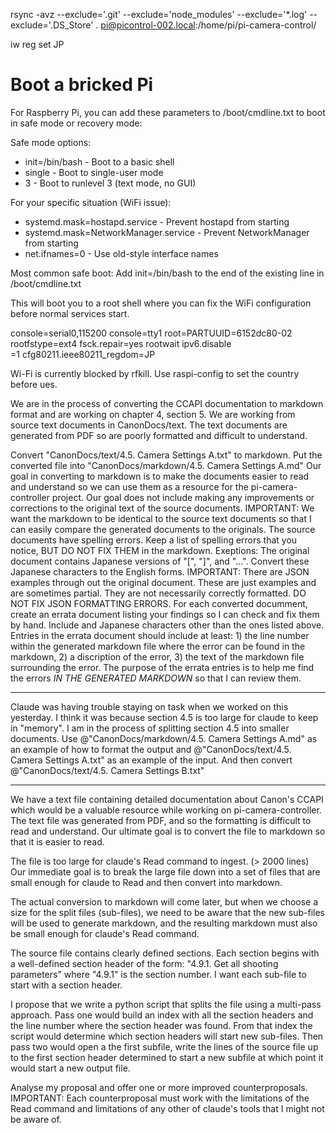 
rsync -avz --exclude='.git' --exclude='node_modules' --exclude='*.log' --exclude='.DS_Store' .  pi@picontrol-002.local:/home/pi/pi-camera-control/

iw reg set JP

# Boot a bricked Pi
For Raspberry Pi, you can add these parameters to /boot/cmdline.txt to boot in safe mode or recovery mode:

Safe mode options:
- init=/bin/bash - Boot to a basic shell
- single - Boot to single-user mode
- 3 - Boot to runlevel 3 (text mode, no GUI)

For your specific situation (WiFi issue):
- systemd.mask=hostapd.service - Prevent hostapd from starting
- systemd.mask=NetworkManager.service - Prevent NetworkManager from starting
- net.ifnames=0 - Use old-style interface names

Most common safe boot:
Add init=/bin/bash to the end of the existing line in /boot/cmdline.txt

This will boot you to a root shell where you can fix the WiFi configuration before normal services start.


console=serial0,115200 console=tty1 root=PARTUUID=6152dc80-02 rootfstype=ext4 fsck.repair=yes rootwait ipv6.disable\
=1 cfg80211.ieee80211_regdom=JP

Wi-Fi is currently blocked by rfkill.
Use raspi-config to set the country before ues.


We are in the process of converting the CCAPI documentation to markdown format and are working on chapter 4, section 5. We are working from
source text documents in CanonDocs/text. The text documents are generated from PDF so are poorly formatted and difficult to understand.

Convert "CanonDocs/text/4.5. Camera Settings A.txt" to markdown. Put the converted file into "CanonDocs/markdown/4.5. Camera Settings A.md"
Our goal in converting to markdown is to make the documents easier to read and understand so we can use them as a resource for the
pi-camera-controller project. Our goal does not include making any improvements or corrections to the original text of the source documents. 
IMPORTANT: We want the markdown to be identical to the source text documents so that I
can easily compare the generated documents to the originals. The source documents have spelling errors. Keep a list of spelling errors that you
notice, BUT DO NOT FIX THEM in the markdown. Exeptions: The original document contains Japanese versions of "[", "]", and "...".
Convert these Japanese characters to the English forms. 
IMPORTANT: There are
JSON examples through out the original document. These are just examples and are sometimes partial. They are not necessarily correctly
formatted. DO NOT FIX JSON FORMATTING ERRORS. For each converted documment, create an errata document listing your findings so I can 
check and fix them by hand. Include and Japanese characters other than the ones listed above. Entries in the errata document
should include at least: 1) the line number within the generated markdown file where the error can be found in the markdown, 2) a discription
of the error, 3) the text of the markdown file surrounding the error. The purpose of the errata entries is to help me find 
the errors _IN THE GENERATED MARKDOWN_ so that I can review them.

----
Claude was having trouble staying on task when we worked on this yesterday. I think it was
because section 4.5 is too large for claude to keep in "memory". I am in the process of splitting section 4.5 into smaller documents. Use
@"CanonDocs/markdown/4.5. Camera Settings A.md" as an example of how to format the output and @"CanonDocs/text/4.5. Camera Settings A.txt"
as an example of the input. And then convert @"CanonDocs/text/4.5. Camera Settings B.txt"

----

We have a text file containing detailed documentation about Canon's CCAPI which would be a valuable resource while 
working on pi-camera-controller. The text file was generated from PDF, and so the formatting is difficult to read and 
understand. Our ultimate goal is to convert the file to markdown so that it is easier to read. 

The file is too large for claude's Read command to ingest. (> 2000 lines) Our immediate goal is to break the large file
down into a set of files that are small enough for claude to Read and then convert into markdown. 

The actual conversion to markdown will come later, but when we choose a size for the split files (sub-files), we need to 
be aware that the new sub-files will be used to generate markdown, and the resulting markdown must also be small enough 
for claude's Read command.

The source file contains clearly defined sections. Each section begins with a well-defined section header of the form:
"4.9.1.     Get all shooting parameters" where "4.9.1" is the section number. I want each sub-file to start with a
section header.

I propose that we write a python script that splits the file using a multi-pass approach. Pass one would build an index
with all the section headers and the line number where the section header was found. From that index the script would 
determine which section headers will start new sub-files. Then pass two would open a the first subfile, write the
lines of the source file up to the first section header determined to start a new subfile at which point it would start
a new output file.

Analyse my proposal and offer one or more improved counterproposals. IMPORTANT: Each counterproposal must work with
the limitations of the Read command and limitations of any other of claude's tools that I might not be aware of.